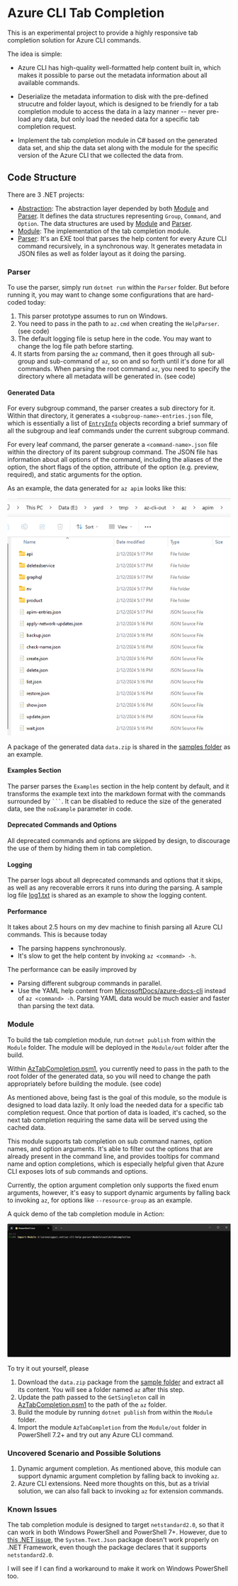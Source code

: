 # Azure CLI Tab Completion

This is an experimental project to provide a highly responsive tab completion solution for Azure CLI commands.

The idea is simple:
- Azure CLI has high-quality well-formatted help content built in,
  which makes it possible to parse out the metadata information about all available commands.

- Deserialize the metadata information to disk with the pre-defined strucutre and folder layout,
  which is designed to be friendly for a tab completion module to access the data in a lazy manner --
  never pre-load any data, but only load the needed data for a specific tab completion request.

- Implement the tab completion module in C# based on the generated data set,
  and ship the data set along with the module for the specific version of the Azure CLI that we collected the data from.

## Code Structure

There are 3 .NET projects:
- [Abstraction](./Abstraction/): The abstraction layer depended by both [Module](./Module/) and [Parser](./Parser/).
  It defines the data structures representing `Group`, `Command`, and `Option`.
  The data structures are used by [Module](./Module/) and [Parser](./Parser/).
- [Module](./Module/): The implementation of the tab completion module.
- [Parser](./Parser/): It's an EXE tool that parses the help content for every Azure CLI command recursively, in a synchronous way.
  It generates metadata in JSON files as well as folder layout as it doing the parsing.

### Parser

To use the parser, simply run `dotnet run` within the `Parser` folder.
But before running it, you may want to change some configurations that are hard-coded today:

1. This parser prototype assumes to run on Windows.
1. You need to pass in the path to `az.cmd` when creating the `HelpParser`. (see code)
1. The default logging file is setup here in the code. You may want to change the log file path before starting.
1. It starts from parsing the `az` command, then it goes through all sub-group and sub-command of `az`,
   so on and so forth until it's done for all commands.
   When parsing the root command `az`, you need to specify the directory where all metadata will be generated in. (see code)

#### Generated Data

For every subgroup command, the parser creates a sub directory for it.
Within that directory, it generates a `<subgroup-name>-entries.json` file,
which is essentially a list of [`EntryInfo`](code) objects recording a brief summary of all the subgroup and leaf commands under the current subgroup command.

For every leaf command, the parser generate a `<command-name>.json` file within the directory of its parent subgroup command.
The JSON file has information about all options of the command, including the aliases of the option, the short flags of the option,
attribute of the option (e.g. preview, required), and static arguments for the option.

As an example, the data generated for `az apim` looks like this:

![data-layout](./assets/layout.png)

A package of the generated data `data.zip` is shared in the [samples folder](./assets/samples) as an example.

#### Examples Section

The parser parses the `Examples` section in the help content by default,
and it transforms the example text into the markdown format with the commands surrounded by `` ``` ``.
It can be disabled to reduce the size of the generated data,
see the `noExample` parameter in code.

#### Deprecated Commands and Options

All deprecated commands and options are skipped by design,
to discourage the use of them by hiding them in tab completion.

#### Logging

The parser logs about all deprecated commands and options that it skips,
as well as any recoverable errors it runs into during the parsing.
A sample log file [log1.txt](./assets/samples/log1.txt) is shared as an example to show the logging content.

#### Performance

It takes about 2.5 hours on my dev machine to finish parsing all Azure CLI commands.
This is because today
- The parsing happens synchronously.
- It's slow to get the help content by invoking `az <command> -h`.

The performance can be easily improved by
- Parsing different subgroup commands in parallel.
- Use the YAML help content from [MicrosoftDocs/azure-docs-cli](https://github.com/MicrosoftDocs/azure-docs-cli/tree/main/latest/docs-ref-autogen) instead of `az <command> -h`. Parsing YAML data would be much easier and faster than parsing the text data.

### Module

To build the tab completion module, run `dotnet publish` from within the `Module` folder.
The module will be deployed in the `Module/out` folder after the build.

Within [AzTabCompletion.psm1](./Module/AzTabCompletion.psm1),
you currently need to pass in the path to the root folder of the generated data,
so you will need to change the path appropriately before building the module. (see code)

As mentioned above, being fast is the goal of this module, so the module is designed to load data lazily.
It only load the needed data for a specific tab completion request.
Once that portion of data is loaded, it's cached,
so the next tab completion requiring the same data will be served using the cached data.

This module supports tab completion on sub command names, option names, and option arguments.
It's able to filter out the options that are already present in the command line,
and provides tooltips for command name and option completions,
which is especially helpful given that Azure CLI exposes lots of sub commands and options.

Currently, the option argument completion only supports the fixed enum arguments,
however, it's easy to support dynamic arguments by falling back to invoking `az`,
for options like `--resource-group` as an example.

A quick demo of the tab completion module in Action:

![AzCLITabCompletion](./assets/AzCLITabCompletion.gif)

To try it out yourself, please
1. Download the `data.zip` package from the [sample folder](./assets/samples/) and extract all its content.
   You will see a folder named `az` after this step.
1. Update the path passed to the `GetSingleton` call in [AzTabCompletion.psm1](./Module/AzTabCompletion.psm1) to the path of the `az` folder.
1. Build the module by running `dotnet publish` from within the `Module` folder.
1. Import the module `AzTabCompletion` from the `Module/out` folder in PowerShell 7.2+ and try out any Azure CLI command.

### Uncovered Scenario and Possible Solutions

1. Dynamic argument completion. As mentioned above, this module can support dynamic argument completion by falling back to invoking `az`.
2. Azure CLI extensions. Need more thoughts on this, but as a trivial solution, we can also fall back to invoking `az` for extension commands.

### Known Issues

The tab completion module is designed to target `netstandard2.0`,
so that it can work in both Windows PowerShell and PowerShell 7+.
However, due to [this .NET issue](https://github.com/dotnet/runtime/issues/66232),
the `System.Text.Json` package doesn't work properly on .NET Framework,
even though the package declares that it supports `netstandard2.0`.

I will see if I can find a workaround to make it work on Windows PowerShell too.
